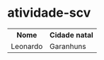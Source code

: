 # atividade-scv

<table>
  <tr>
    <th>Nome</th>
    <th>Cidade natal</th>
  </tr>
  <tr>
    <td>Leonardo</td>
    <td>Garanhuns</td>
  </tr>
</table>
